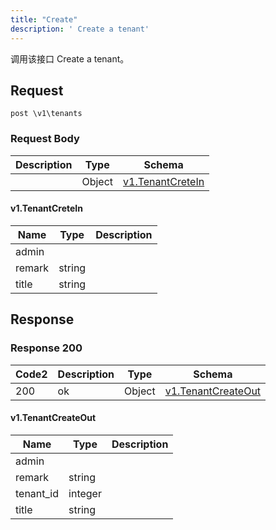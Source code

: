 ```yaml
---
title: "Create"
description: ' Create a tenant'
---
```



调用该接口 Create a tenant。



## Request


```
post \v1\tenants
```







### Request Body


 
| Description | Type | Schema |
| ----------- | ------ | ------ |
|  | Object | [v1.TenantCreteIn](#v1.TenantCreteIn) |

#### v1.TenantCreteIn

| Name | Type | Description | 
| ---- | ---- | ----------- |     
| admin |  |  |      
| remark | string |  |      
| title | string |  |   


  
     
   
     
   
     
 
 





## Response



### Response  200

 
| Code2 | Description | Type | Schema |
| ---- | ----------- | ------ | ------ |
| 200 | ok | Object | [v1.TenantCreateOut](#v1.TenantCreateOut) |

#### v1.TenantCreateOut

| Name | Type | Description | 
| ---- | ---- | ----------- |     
| admin |  |  |      
| remark | string |  |      
| tenant_id | integer |  |      
| title | string |  |   


  
     
   
     
   
     
   
     
 
 


 


